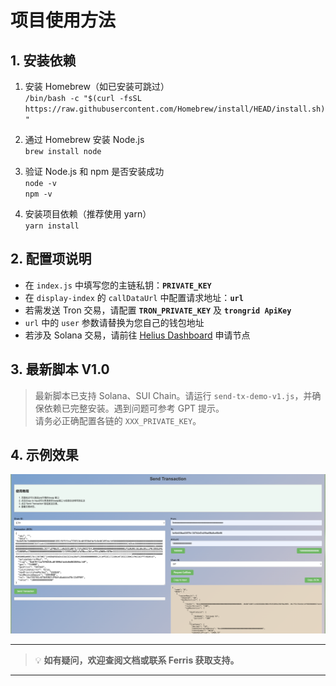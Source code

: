 # 项目使用方法

## 1. 安装依赖

1. 安装 Homebrew（如已安装可跳过）  
   `/bin/bash -c "$(curl -fsSL https://raw.githubusercontent.com/Homebrew/install/HEAD/install.sh)"`

2. 通过 Homebrew 安装 Node.js  
   `brew install node`

3. 验证 Node.js 和 npm 是否安装成功  
   `node -v`  
   `npm -v`

4. 安装项目依赖（推荐使用 yarn）  
   `yarn install`

## 2. 配置项说明

- 在 `index.js` 中填写您的主链私钥：**`PRIVATE_KEY`**
- 在 `display-index` 的 `callDataUrl` 中配置请求地址：**`url`**
- 若需发送 Tron 交易，请配置 **`TRON_PRIVATE_KEY`** 及 **`trongrid ApiKey`**
- `url` 中的 `user` 参数请替换为您自己的钱包地址
- 若涉及 Solana 交易，请前往 [Helius Dashboard](https://dashboard.helius.dev/) 申请节点

## 3. 最新脚本 V1.0

> 最新脚本已支持 Solana、SUI Chain。请运行 `send-tx-demo-v1.js`，并确保依赖已完整安装。遇到问题可参考 GPT 提示。  
> 请务必正确配置各链的 `XXX_PRIVATE_KEY`。

## 4. 示例效果

![img.png](img.png)

---

> 💡 **如有疑问，欢迎查阅文档或联系 Ferris 获取支持。**
---